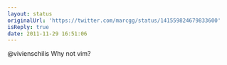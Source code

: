 ```yaml
---
layout: status
originalUrl: 'https://twitter.com/marcgg/status/141559824679833600'
isReply: true
date: 2011-11-29 16:51:06
---
```


@vivienschilis Why not vim?
